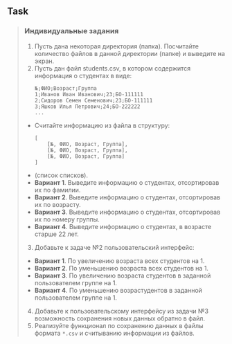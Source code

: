 ## Task

> ### Индивидуальные задания
> 
> 1. Пусть дана некоторая директория (папка).
> Посчитайте количество файлов в данной директории (папке) и выведите на экран.
> 2. Пусть дан файл students.csv, в котором содержится информация о студентах в виде:
>     ```
>     №;ФИО;Возраст;Группа
>     1;Иванов Иван Иванович;23;БО-111111
>     2;Сидоров Семен Семенович;23;БО-111111
>     3;Яшков Илья Петрович;24;БО-222222
>     ...
>     ```
> - Считайте информацию из файла в структуру:
>     ```
>     [
>         [№, ФИО, Возраст, Группа],
>         [№, ФИО, Возраст, Группа],
>         [№, ФИО, Возраст, Группа]
>     ]
>     ```
> - (список списков).
> - **Вариант 1**. Выведите информацию о студентах, отсортировав их по фамилии.
> - **Вариант 2**. Выведите информацию о студентах, отсортировав их по возрасту.
> - **Вариант 3**. Выведите информацию о студентах, отсортировав их по номеру группы.
> - **Вариант 4**. Выведите информацию о студентах, в возрасте старше 22 лет.
> 3. Добавьте к задаче №2 пользовательский интерфейс:
> - **Вариант 1**. По увеличению возраста всех студентов на 1.
> - **Вариант 2**. По уменьшению возраста всех студентов на 1.
> - **Вариант 3**. По увеличению возраста студентов в заданной пользователем группе на 1.
> - **Вариант 4**. По уменьшению возрастудентов в заданной пользователем группе на 1.
> 4. Добавьте к пользовательскому интерфейсу из задачи №3 возможность сохранения новых данных обратно в файл.
> 5. Реализуйте функционал по сохранению данных в файлы формата `*.csv` и считыванию информации из файлов.
